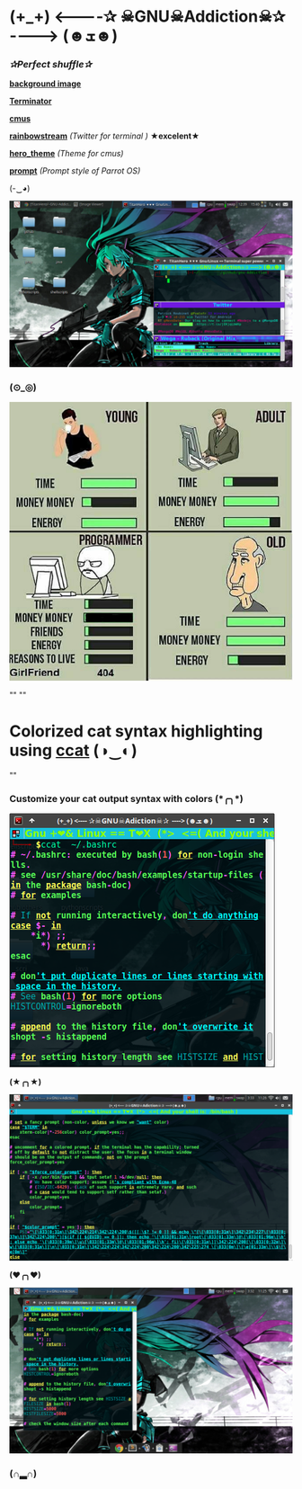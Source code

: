 # (+_+) <----✰ ☠GNU☠Addiction☠✰ ----> (☻ܫ☻)
 
### *✰Perfect shuffle✰*

[**background image**](https://razgriz12991.deviantart.com/art/Vocaloid-Wallpaper-279294938) 

[**Terminator**](https://launchpad.net/terminator)

[**cmus**](https://github.com/TitanHero/cmus)

[**rainbowstream**](https://github.com/orakaro/rainbowstream) *(Twitter for terminal )*   **★excelent★** 

[**hero_theme**](https://github.com/TitanHero/hero_theme) *(Theme for cmus)*

[**prompt**](data/prompt_config) *(Prompt style of Parrot OS)*


(-‿◕)



![screenshotdesk](desktop_screenshots/addiction.png)






### (⊙_◎) 




![imagefunny](images/pro.jpg)

""
""

# Colorized cat syntax highlighting using [**ccat**](https://github.com/jingweno/ccat)  (◑‿◐)

""

### Customize your cat output syntax with colors  (\*╭╮\*)


![imageccat](images/ccatscreen1.png)

**(★╭╮★)**

![imageccat1](images/ccatscreen2.png)

**(❤╭╮❤)**

![imageccat2](images/ccatscreen3.png)

### **(∩▂∩)** 




